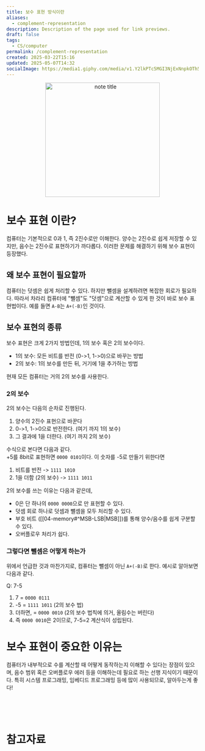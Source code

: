 ```yaml
---
title: 보수 표현 방식이란
aliases:
  - complement-representation
description: Description of the page used for link previews.
draft: false
tags:
  - CS/computer
permalink: /complement-representation
created: 2025-03-22T15:16
updated: 2025-05-07T14:32
socialImage: https://media1.giphy.com/media/v1.Y2lkPTc5MGI3NjExNnpkOTh5MTQ5Z3lkZzRtam1vczYxYW5pOXR0MDgyeWMxdTF6dWg4OSZlcD12MV9pbnRlcm5hbF9naWZfYnlfaWQmY3Q9Zw/3o7btPCcdNniyf0ArS/giphy.gif
---
```


<p align="center">
  <img src="https://media1.giphy.com/media/v1.Y2lkPTc5MGI3NjExNnpkOTh5MTQ5Z3lkZzRtam1vczYxYW5pOXR0MDgyeWMxdTF6dWg4OSZlcD12MV9pbnRlcm5hbF9naWZfYnlfaWQmY3Q9Zw/3o7btPCcdNniyf0ArS/giphy.gif" alt="note title" width="300">
</p>


# 보수 표현 이란?

컴퓨터는 기본적으로 0과 1, 즉 2진수로만 이해한다. 양수는 2진수로 쉽게 저장할 수 있지만, 음수는 2진수로 표현하기가 까다롭다. 이러한 문제를 해결하기 위해 보수 표현이 등장했다.

## 왜 보수 표현이 필요할까

컴퓨터는 덧셈은 쉽게 처리할 수 있다. 하지만 뺄셈을 설계하려면 복잡한 회로가 필요하다. 따라서 차라리 컴퓨터에 "뺄셈"도 "덧셈"으로 계산할 수 있게 한 것이 바로 보수 표현법이다. 예를 들면 `A-B`는 `A+(-B)`인 것이다.

## 보수 표현의 종류

보수 표현은 크게 2가지 방법인데, 1의 보수 혹은 2의 보수이다.

- 1의 보수: 모든 비트를 반전 (0->1, 1->0)으로 바꾸는 방법
- 2의 보수: 1의 보수를 만든 뒤, 거기에 1을 추가하는 방법

현재 모든 컴퓨터는 거의 2의 보수를 사용한다.

### 2의 보수

2의 보수는 다음의 순차로 진행된다.

1. 양수의 2진수 표현으로 바꾼다
2. 0->1, 1->0으로 반전한다. (여기 까지 1의 보수)
3. 그 결과에 1을 더한다. (여기 까지 2의 보수)

수식으로 본다면 다음과 같다.  
+5를 8bit로 표현하면 `0000 0101`이다. 이 숫자를 -5로 만들기 위한다면  
1. 비트를 반전 -> `1111 1010`
2. 1을 더함 (2의 보수) -> `1111 1011`

2의 보수를 쓰는 이유는 다음과 같은데,
- 0은 단 하나의 `0000 0000`으로 만 표현할 수 있다.
- 덧셈 회로 하나로 덧셈과 뺄셈을 모두 처리할 수 있다.
- 부호 비트 ([[04-memory#^MSB-LSB|MSB]])를 통해 양수/음수를 쉽게 구분할 수 있다.
- 오버플로우 처리가 쉽다.

### 그렇다면 뺄셈은 어떻게 하는가

위에서 언급한 것과 마찬가지로, 컴퓨터는 뺄셈이 아닌 `A+(-B)`로 한다. 예시로 알아보면 다음과 같다.

Q: 7-5
1. 7 = `0000 0111`
2. -5 = `1111 1011` (2의 보수 법)
3. 더하면, = `0000 0010` (2의 보수 법칙에 의거, 올림수는 버린다)
4. 즉 `0000 0010`은 2이므로, 7-5=2 계산식이 성립된다.

# 보수 표현이 중요한 이유는

컴퓨터가 내부적으로 수를 계산할 때 어떻게 동작하는지 이해할 수 있다는 장점이 있으며, 음수 범위 혹은 오버플로우 에러 등을 이해하는데 필요로 하는 선행 지식이기 때문이다. 특히 시스템 프로그래밍, 임베디드 프로그래밍 등에 많이 사용되므로, 알아두는게 좋다!


</br></br></br>
# 참고자료